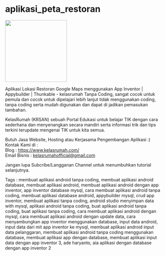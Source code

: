 # aplikasi_peta_restoran

<img src="https://kelasrumahofficial.github.io/file/kelasrumah.png" width="200px">

Aplikasi Lokasi Restoran Google Maps menggunakan App Inventor | Appybuilder | Thunkable - kelasrumah Tanpa Coding, sangat cocok untuk pemula dan cocok untuk dipelajari lebih lanjut tidak menggunakan coding, tanpa coding serta mudah digunakan dan dapat di jadikan pemasukan tambahan.

KelasRumah (KRSAN) sebuah Portal Edukasi untuk belajar TIK dengan cara sederhana dan menyenangkan secara mandiri serta informasi trik dan tips terkini terupdate mengenai TIK untuk kita semua.

Butuh Jasa Website, Hosting atau Kerjasama Pengembangan Aplikasi :)<br>
Kontak Kami di :<br>
Blog : https://www.kelasrumah.com/<br>
Email Bisnis : kelasrumahofficial@gmail.com

Jangan lupa Subcribe/Langganan Channel untuk menumbuhkan tutorial selanjutnya.

Tags : membuat aplikasi android tanpa coding, membuat aplikasi android database, membuat aplikasi android, membuat aplikasi android dengan app inventor, app inventor database mysql, cara membuat aplikasi android tanpa coding, membuat aplikasi database android, appybuilder mysql, crud app inventor, membuat aplikasi tanpa coding, android studio menyimpan data with mysql, aplikasi android tanpa coding, buat aplikasi android tanpa coding, buat aplikasi tanpa coding, cara membuat aplikasi android dengan mysql, cara membuat aplikasi android dengan update data, cara menyambungkan app inventor menggunakan database, input data android, input data dari mit app inventor ke mysql, membuat aplikasi android input data pelanggaran, membuat aplikasi android tanpa coding menggunakan database, membuat aplikasi app dengan database, membuat aplikasi input data dengan app inventor 3, ade haryanto, aia aplikasi dengan database dengan app inventor 2
